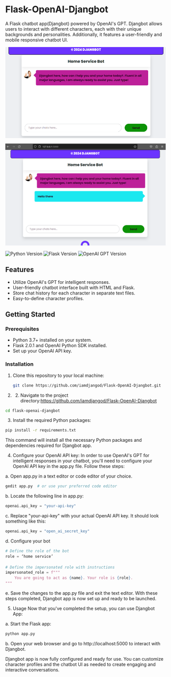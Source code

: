 # Flask-OpenAI-Djangbot
A Flask chatbot app(Djangbot) powered by OpenAI's GPT. Djangbot allows users to interact with different characters, each with their unique backgrounds and personalities. Additionally, it features a user-friendly and mobile responsive chatbot UI.

![Alt text](https://github.com/iamdjangod/flask_openai_djangbot/blob/main/djangbot_1.png)


![Alt text](https://github.com/iamdjangod/flask_openai_djangbot/blob/main/djangbot_2.png)


![Python Version](https://img.shields.io/badge/Python-3.7%20%7C%203.8%20%7C%203.9-blue)
![Flask Version](https://img.shields.io/badge/Flask-2.0.1-green)
![OpenAI GPT Version](https://img.shields.io/badge/OpenAI%20GPT-3.5%20Turbo-yellow)


## Features

- Utilize OpenAI's GPT for intelligent responses.
- User-friendly chatbot interface built with HTML and Flask.
- Store chat history for each character in separate text files.
- Easy-to-define character profiles.

## Getting Started

### Prerequisites

- Python 3.7+ installed on your system.
- Flask 2.0.1 and OpenAI Python SDK installed.
- Set up your OpenAI API key.

### Installation

1. Clone this repository to your local machine:

   ```bash
   git clone https://github.com/iamdjangod/Flask-OpenAI-Djangbot.git
    ```

2. 2. Navigate to the project directory:https://github.com/iamdjangod/Flask-OpenAI-Djangbot
```bash
cd flask-openai-djangbot
```
3. Install the required Python packages:
```bash
pip install -r requirements.txt
```
This command will install all the necessary Python packages and dependencies required for Djangbot app.


4. Configure your OpenAI API key:
In order to use OpenAI's GPT for intelligent responses in your chatbot, you'll need to configure your OpenAI API key in the app.py file. Follow these steps:

a. Open app.py in a text editor or code editor of your choice.
```bash
gedit app.py  # or use your preferred code editor
```
b. Locate the following line in app.py:
```python
openai.api_key = "your-api-key"
```
c. Replace "your-api-key" with your actual OpenAI API key. It should look something like this:
```python
openai.api_key = "open_ai_secret_key"
```
d. Configure your bot
```python
# Define the role of the bot
role = ‘home service’

# Define the impersonated role with instructions
impersonated_role = f"""
    You are going to act as {name}. Your role is {role}.
"""
```
e. Save the changes to the app.py file and exit the text editor.
With these steps completed, Djangbot app is now set up and ready to be launched.

5. Usage
Now that you've completed the setup, you can use Djangbot App:


a. Start the Flask app:
```bash
python app.py
```
b. Open your web browser and go to http://localhost:5000 to interact with Djangbot.

Djangbot app is now fully configured and ready for use. You can customize character profiles and the chatbot UI as needed to create engaging and interactive conversations.

